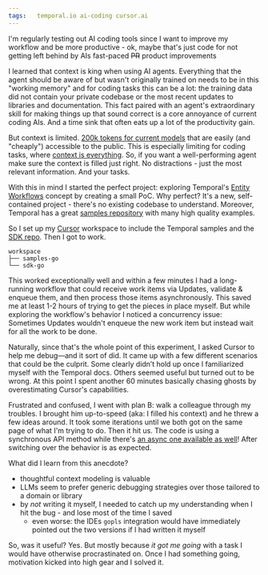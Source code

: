 ```yaml
---
tags:   temporal.io ai-coding cursor.ai
---
```

I'm regularly testing out AI coding tools since I want to improve my workflow and be more productive - ok, maybe that's just code for not getting left behind by AIs fast-paced ~~PR~~ product improvements

I learned that context is king when using AI agents. Everything that the agent should be aware of but wasn't originally trained on needs to be in this "working memory" and for coding tasks this can be a lot: the training data did not contain your private codebase or the most recent updates to libraries and documentation. This fact paired with an agent's extraordinary skill for making things up that sound correct is a core annoyance of current coding AIs. And a time sink that often eats up a lot of the productivity gain.

But context is limited. [200k tokens for current models](https://codingscape.com/blog/llms-with-largest-context-windows) that are easily (and "cheaply") accessible to the public. This is especially limiting for coding tasks, where [context is everything](https://magic.dev/blog/100m-token-context-windows). So, if you want a well-performing agent make sure the context is filled just right. No distractions - just the most relevant information. And your tasks.

With this in mind I started the perfect project: exploring Temporal's [Entity Workflows](https://www.google.com/url?sa=t&source=web&rct=j&opi=89978449&url=https://temporal.io/blog/very-long-running-workflows&ved=2ahUKEwjPhcKku6mOAxXPIjQIHWoEIu8QFnoECB4QAQ&usg=AOvVaw2Vb56Vz7ePOToThpVxv8SC) concept by creating a small PoC. Why perfect? It's a new, self-contained project - there's no existing codebase to understand. Moreover, Temporal has a great [samples repository](https://github.com/temporalio/samples-go) with many high quality examples.

So I set up my [Cursor](https://www.google.com/url?sa=t&source=web&rct=j&opi=89978449&url=https://cursor.com/&ved=2ahUKEwinzIiSvamOAxW6IjQIHRI1J3sQFnoECBAQAQ&usg=AOvVaw3-ELonbvoeRhBLJ55PamI_) workspace to include the Temporal samples and the [SDK repo](https://github.com/temporalio/sdk-go/tree/master). Then I got to work.

```
workspace
├── samples-go
└── sdk-go
```
This worked exceptionally well and within a few minutes I had a long-running workflow that could receive work items via Updates, validate & enqueue them, and then process those items asynchronously. This saved me at least 1-2 hours of trying to get the pieces in place myself. But while exploring the workflow's behavior I noticed a concurrency issue: Sometimes Updates wouldn't enqueue the new work item but instead wait for all the work to be done.

Naturally, since that's the whole point of this experiment, I asked Cursor to help me debug—and it sort of did. It came up with a few different scenarios that could be the culprit. Some clearly didn’t hold up once I familiarized myself with the Temporal docs. Others seemed useful but turned out to be wrong. At this point I spent another 60 minutes basically chasing ghosts by overestimating Cursor's capabilities.

Frustrated and confused, I went with plan B: walk a colleague through my troubles. I brought him up-to-speed (aka: I filled his context) and he threw a few ideas around. It took some iterations until we both got on the same page of what I'm trying to do. Then it hit us. The code is using a synchronous API method while there's [an async one available as well](https://github.com/temporalio/sdk-go/blob/8ee3a8a3ca4066db0735c84b4fc43298b36b5e78/internal/workflow.go#L117-L120)! After switching over the behavior is as expected.

What did I learn from this anecdote?
- thoughtful context modeling is valuable
- LLMs seem to prefer generic debugging strategies over those tailored to a domain or library
- by _not_ writing it myself, I needed to catch up my understanding when I hit the bug - and lose most of the time I saved
  - even worse: the IDEs `gopls` integration would have immediately pointed out the two versions if I had written it myself

So, was it useful? Yes. But mostly because _it got me going_ with a task I would have otherwise procrastinated on. Once I had something going, motivation kicked into high gear and I solved it.
